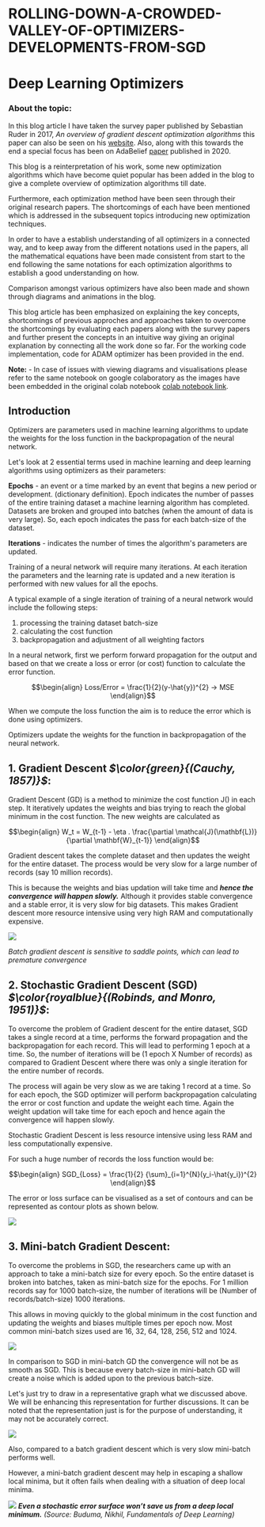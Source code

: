 # ROLLING-DOWN-A-CROWDED-VALLEY-OF-OPTIMIZERS-DEVELOPMENTS-FROM-SGD
# Deep Learning Optimizers 

### About the topic:

In this blog article I have taken the survey paper published by Sebastian Ruder in 2017, _An overview of gradient descent optimization algorithms_ this paper can also be seen on his [website](https://ruder.io/optimizing-gradient-descent/). Also, along with this towards the end a special focus has been on AdaBelief [paper](https://arxiv.org/abs/2010.07468) published in 2020.

This blog is a reinterpretation of his work, some new optimization algorithms which have become quiet popular has been added in the blog to give a complete overview of optimization algorithms till date.

Furthermore, each optimization method have been seen through their original research papers. The shortcomings of each have been mentioned which is addressed in the subsequent topics introducing new optimization techniques. 

In order to have a establish understanding of all optimizers in a connected way, and to keep away from the different notations used in the papers, all the mathematical equations have been made consistent from start to the end following the same notations for each optimization algorithms to establish a good understanding on how. 

Comparison amongst various optimizers have also been made and shown through diagrams and animations in the blog.

This blog article has been emphasized on explaining the key concepts, shortcomings of previous approches and approaches taken to overcome the shortcomings by evaluating each papers along with the survey papers and further present the concepts in an intuitive way giving an original explanation by connecting all the work done so far. For the working code implementation, code for ADAM optimizer has been provided in the end. 

**Note:** - In case of issues with viewing diagrams and visualisations please refer to the same notebook on google colaboratory as the images have been embedded in the original colab notebook [colab notebook link](https://colab.research.google.com/drive/1MWWUgELkVrCuae-g3BCJTc0Qzl0dpXZY#scrollTo=kW4LXj_L1B8_).


## Introduction <a class="anchor" id="intro"></a>

Optimizers are parameters used in machine learning algorithms to update the weights for the loss function in the backpropagation of the neural network. 

Let's look at 2 essential terms used in machine learning and deep learning algorithms using optimizers as their parameters:

**Epochs** - an event or a time marked by an event that begins a new period or development. (dictionary definition). Epoch indicates the number of passes of the entire training dataset a machine learning algorithm has completed. 
Datasets are broken and grouped into batches (when the amount of data is very large). So, each epoch indicates the pass for each batch-size of the dataset.

**Iterations** - indicates the number of times the algorithm's parameters are updated.

Training of a neural network will require many iterations. At each iteration the parameters and the learning rate is updated and a new iteration is performed with new values for all the epochs. 

A typical example of a single iteration of training of a neural network would include the following steps:
1. processing the training dataset batch-size
2. calculating the cost function
3. backpropagation and adjustment of all weighting factors


In a neural network, first we perform forward propagation for the output and based on that we create a loss or error (or cost) function to calculate the error function.

$$\begin{align}
Loss/Error = \frac{1}{2}(y-\hat{y})^{2} → 	MSE
\end{align}$$

When we compute the loss function the aim is to reduce the error which is done using optimizers.

Optimizers update the weights for the function in backpropagation of the neural network. 


## **1. Gradient Descent *$\color{green}{(Cauchy, 1857)}$*:** <a class="anchor" id="GD"></a>
Gradient Descent (GD) is a method to minimize the cost function J() in each step. It iteratively updates the weights and bias trying to reach the global minimum in the cost function. The new weights are calculated as

$$\begin{align}
W_t = W_{t-1} - \eta . \frac{\partial \mathcal{J}(\mathbf{L})}{\partial \mathbf{W}_{t-1}}
\end{align}$$

Gradient descent takes the complete dataset and then updates the weight for the entire dataset. The process would be very slow for a large number of records (say 10 million records). 

This is because the weights and bias updation will take time and ***hence the convergence will happen slowly.*** Although it provides stable convergence and a stable error, it is very slow for big datasets. This makes Gradient descent more resource intensive using very high RAM and computationally expensive. 


![](https://drive.google.com/uc?export=view&id=1nj8LqkBgN8pvg4116oYlDdCLHDd7bWIS)

*Batch gradient descent is sensitive to saddle points, which can lead to premature convergence*

## **2. Stochastic Gradient Descent (SGD) *$\color{royalblue}{(Robinds, and Monro, 1951)}$*:** <a class="anchor" id="SGD"></a>
To overcome the problem of Gradient descent for the entire dataset, SGD takes a single record at a time, performs the forward propagation and the backpropagation for each record. This will lead to performing 1 epoch at a time. So, the number of iterations will be (1 epoch X Number of records) as compared to Gradient Descent where there was only a single iteration for the entire number of records. 

The process will again be very slow as we are taking 1 record at a time. So for each epoch, the SGD optimizer will perform backpropagation calculating the error or cost function and update the weight each time. Again the weight updation will take time  for each epoch and hence again the convergence will happen slowly. 

Stochastic Gradient Descent is less resource intensive using less RAM and less computationally expensive. 

For such a huge number of records the loss function would be: 

$$\begin{align}
SGD_{Loss} = \frac{1}{2} {\sum}_{i=1}^{N}(y_i-\hat{y_i})^{2} 
\end{align}$$

The error or loss surface can be visualised as a set of contours and can be represented as contour plots as shown below.

![](https://drive.google.com/uc?export=view&id=1toM4CS6P1u4fJ_rbGzuXuzq2l8wmcEP6)

## **3. Mini-batch Gradient Descent:** <a class="anchor" id="Mb-GD"></a>
To overcome the problems in SGD, the researchers came up with an approach to take a mini-batch size for every epoch. So the entire dataset is broken into batches, taken as mini-batch size for the epochs. For 1 million records say for 1000 batch-size, the number of iterations will be (Number of records/batch-size) 1000 iterations. 

This allows in moving quickly to the global minimum in the cost function and updating the weights and biases multiple times per epoch now. Most common mini-batch sizes used are 16, 32, 64, 128, 256, 512 and 1024. 

![](https://drive.google.com/uc?export=view&id=1nUJEtvNq7sLSVDNod_SGTxPioNcQA258)

In comparison to SGD in mini-batch GD the convergence will not be as smooth as SGD. This is because every batch-size in mini-batch GD will create a noise which is added upon to the previous batch-size.

Let's just try to draw in a representative graph what we discussed above. We will be enhancing this representation for further discussions. 
It can be noted that the representation just is for the purpose of understanding, it may not be accurately correct.

![](https://drive.google.com/uc?export=view&id=1jr_HoH5WKMJ9Tjb9ZxvcqczjEi1-dLiq)

Also, compared to a batch gradient descent which is very slow mini-batch performs well.

However, a mini-batch gradient descent may help in escaping a shallow local minima, but it often fails when dealing with a situation of deep local minima.

![](https://drive.google.com/uc?export=view&id=1o6Kqd6-Lp--ccTLWa6hN_MKzFDkdHsmf)
***Even a stochastic error surface won’t save us from a deep local minimum.***
*(Source: Buduma, Nikhil, Fundamentals of Deep Learning)*
